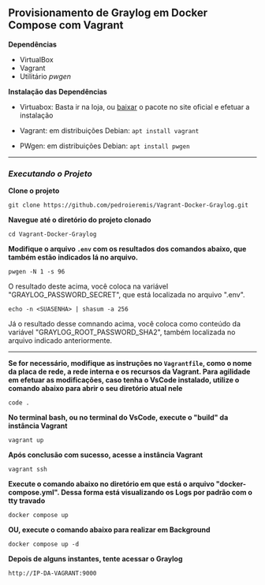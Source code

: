 ## Provisionamento de Graylog em Docker Compose com Vagrant

**Dependências**

- VirtualBox
- Vagrant
- Utilitário _pwgen_ 

**Instalação das Dependências**

- Virtuabox: Basta ir na loja, ou [baixar](https://www.virtualbox.org/wiki/Downloads) o pacote no site oficial e efetuar a instalação

- Vagrant: em distribuições Debian: ``apt install vagrant``

- PWgen: em distribuições Debian: ``apt install pwgen``

---
### _**Executando o Projeto**_

**Clone o projeto**

```shell
git clone https://github.com/pedroieremis/Vagrant-Docker-Graylog.git
```

**Navegue até o diretório do projeto clonado**
```shell
cd Vagrant-Docker-Graylog
```

**Modifique o arquivo ``.env`` com os resultados dos comandos abaixo, que também estão indicados lá no arquivo.**

```shell
pwgen -N 1 -s 96
```

O resultado deste acima, você coloca na variável "GRAYLOG_PASSWORD_SECRET", que está localizada no arquivo ".env".

```shell
echo -n <SUASENHA> | shasum -a 256
```

Já o resultado desse comnando acima, você coloca como conteúdo da variável "GRAYLOG_ROOT_PASSWORD_SHA2", também localizada no arquivo indicado anteriormente.

---

**Se for necessário, modifique as instruções no ``Vagrantfile``, como o nome da placa de rede, a rede interna e os recursos da Vagrant. Para agilidade em efetuar as modificações, caso tenha o VsCode instalado, utilize o comando abaixo para abrir o seu diretório atual nele**

```shell
code .
```

**No terminal bash, ou no terminal do VsCode, execute o "build" da instância Vagrant**
```shell
vagrant up
```

**Após conclusão com sucesso, acesse a instância Vagrant**
```shell
vagrant ssh
```

**Execute o comando abaixo no diretório em que está o arquivo "docker-compose.yml". Dessa forma está visualizando os Logs por padrão com o tty travado**
```shell
docker compose up
```

**OU, execute o comando abaixo para realizar em Background**
```shell
docker compose up -d
```

**Depois de alguns instantes, tente acessar o Graylog**

```shell
http://IP-DA-VAGRANT:9000
```